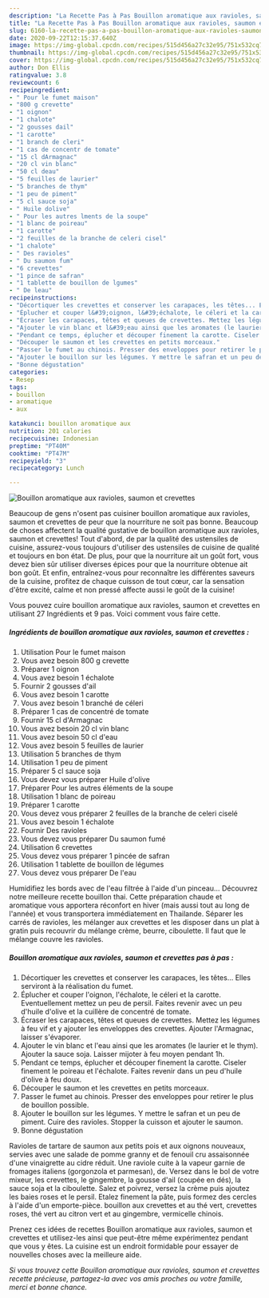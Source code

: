 ```yaml
---
description: "La Recette Pas à Pas Bouillon aromatique aux ravioles, saumon et crevettes"
title: "La Recette Pas à Pas Bouillon aromatique aux ravioles, saumon et crevettes"
slug: 6160-la-recette-pas-a-pas-bouillon-aromatique-aux-ravioles-saumon-et-crevettes
date: 2020-09-22T12:15:37.640Z
image: https://img-global.cpcdn.com/recipes/515d456a27c32e95/751x532cq70/bouillon-aromatique-aux-ravioles-saumon-et-crevettes-photo-principale-de-la-recette.jpg
thumbnail: https://img-global.cpcdn.com/recipes/515d456a27c32e95/751x532cq70/bouillon-aromatique-aux-ravioles-saumon-et-crevettes-photo-principale-de-la-recette.jpg
cover: https://img-global.cpcdn.com/recipes/515d456a27c32e95/751x532cq70/bouillon-aromatique-aux-ravioles-saumon-et-crevettes-photo-principale-de-la-recette.jpg
author: Don Ellis
ratingvalue: 3.8
reviewcount: 6
recipeingredient:
- " Pour le fumet maison"
- "800 g crevette"
- "1 oignon"
- "1 chalote"
- "2 gousses dail"
- "1 carotte"
- "1 branch de cleri"
- "1 cas de concentr de tomate"
- "15 cl dArmagnac"
- "20 cl vin blanc"
- "50 cl deau"
- "5 feuilles de laurier"
- "5 branches de thym"
- "1 peu de piment"
- "5 cl sauce soja"
- " Huile dolive"
- " Pour les autres lments de la soupe"
- "1 blanc de poireau"
- "1 carotte"
- "2 feuilles de la branche de celeri cisel"
- "1 chalote"
- " Des ravioles"
- " Du saumon fum"
- "6 crevettes"
- "1 pince de safran"
- "1 tablette de bouillon de lgumes"
- " De leau"
recipeinstructions:
- "Décortiquer les crevettes et conserver les carapaces, les têtes... Elles serviront à la réalisation du fumet."
- "Éplucher et couper l&#39;oignon, l&#39;échalote, le céleri et la carotte. Eventuellement mettez un peu de persil. Faites revenir avec un peu d&#39;huile d&#39;olive et la cuillère de concentré de tomate."
- "Écraser les carapaces, têtes et queues de crevettes. Mettez les légumes à feu vif et y ajouter les enveloppes des crevettes. Ajouter l&#39;Armagnac, laisser s&#39;évaporer."
- "Ajouter le vin blanc et l&#39;eau ainsi que les aromates (le laurier et le thym). Ajouter la sauce soja. Laisser mijoter à feu moyen pendant 1h."
- "Pendant ce temps, éplucher et découper finement la carotte. Ciseler finement le poireau et l&#39;échalote. Faites revenir dans un peu d&#39;huile d&#39;olive à feu doux."
- "Découper le saumon et les crevettes en petits morceaux."
- "Passer le fumet au chinois. Presser des enveloppes pour retirer le plus de bouillon possible."
- "Ajouter le bouillon sur les légumes. Y mettre le safran et un peu de piment. Cuire des ravioles. Stopper la cuisson et ajouter le saumon."
- "Bonne dégustation"
categories:
- Resep
tags:
- bouillon
- aromatique
- aux

katakunci: bouillon aromatique aux 
nutrition: 201 calories
recipecuisine: Indonesian
preptime: "PT40M"
cooktime: "PT47M"
recipeyield: "3"
recipecategory: Lunch

---
```



![Bouillon aromatique aux ravioles, saumon et crevettes](https://img-global.cpcdn.com/recipes/515d456a27c32e95/751x532cq70/bouillon-aromatique-aux-ravioles-saumon-et-crevettes-photo-principale-de-la-recette.jpg)

Beaucoup de gens n'osent pas cuisiner bouillon aromatique aux ravioles, saumon et crevettes de peur que la nourriture ne soit pas bonne. Beaucoup de choses affectent la qualité gustative de bouillon aromatique aux ravioles, saumon et crevettes! Tout d'abord, de par la qualité des ustensiles de cuisine, assurez-vous toujours d'utiliser des ustensiles de cuisine de qualité et toujours en bon état. De plus, pour que la nourriture ait un goût fort, vous devez bien sûr utiliser diverses épices pour que la nourriture obtenue ait bon goût. Et enfin, entraînez-vous pour reconnaître les différentes saveurs de la cuisine, profitez de chaque cuisson de tout cœur, car la sensation d'être excité, calme et non pressé affecte aussi le goût de la cuisine!

<!--inarticleads1-->

Vous pouvez cuire bouillon aromatique aux ravioles, saumon et crevettes en utilisant 27 Ingrédients et 9 pas. Voici comment vous faire cette.

##### Ingrédients de bouillon aromatique aux ravioles, saumon et crevettes :

1. Utilisation  Pour le fumet maison
1. Vous avez besoin 800 g crevette
1. Préparer 1 oignon
1. Vous avez besoin 1 échalote
1. Fournir 2 gousses d&#39;ail
1. Vous avez besoin 1 carotte
1. Vous avez besoin 1 branché de céleri
1. Préparer 1 cas de concentré de tomate
1. Fournir 15 cl d&#39;Armagnac
1. Vous avez besoin 20 cl vin blanc
1. Vous avez besoin 50 cl d&#39;eau
1. Vous avez besoin 5 feuilles de laurier
1. Utilisation 5 branches de thym
1. Utilisation 1 peu de piment
1. Préparer 5 cl sauce soja
1. Vous devez vous préparer  Huile d&#39;olive
1. Préparer  Pour les autres éléments de la soupe
1. Utilisation 1 blanc de poireau
1. Préparer 1 carotte
1. Vous devez vous préparer 2 feuilles de la branche de celeri ciselé
1. Vous avez besoin 1 échalote
1. Fournir  Des ravioles
1. Vous devez vous préparer  Du saumon fumé
1. Utilisation 6 crevettes
1. Vous devez vous préparer 1 pincée de safran
1. Utilisation 1 tablette de bouillon de légumes
1. Vous devez vous préparer  De l&#39;eau


Humidifiez les bords avec de l&#39;eau filtrée à l&#39;aide d&#39;un pinceau… Découvrez notre meilleure recette bouillon thai. Cette préparation chaude et aromatique vous apportera réconfort en hiver (mais aussi tout au long de l&#39;année) et vous transportera immédiatement en Thailande. Séparer les carrés de ravioles, les mélanger aux crevettes et les disposer dans un plat à gratin puis recouvrir du mélange crème, beurre, ciboulette. Il faut que le mélange couvre les ravioles. 

<!--inarticleads2-->

##### Bouillon aromatique aux ravioles, saumon et crevettes pas à pas :

1. Décortiquer les crevettes et conserver les carapaces, les têtes... Elles serviront à la réalisation du fumet.
1. Éplucher et couper l&#39;oignon, l&#39;échalote, le céleri et la carotte. Eventuellement mettez un peu de persil. Faites revenir avec un peu d&#39;huile d&#39;olive et la cuillère de concentré de tomate.
1. Écraser les carapaces, têtes et queues de crevettes. Mettez les légumes à feu vif et y ajouter les enveloppes des crevettes. Ajouter l&#39;Armagnac, laisser s&#39;évaporer.
1. Ajouter le vin blanc et l&#39;eau ainsi que les aromates (le laurier et le thym). Ajouter la sauce soja. Laisser mijoter à feu moyen pendant 1h.
1. Pendant ce temps, éplucher et découper finement la carotte. Ciseler finement le poireau et l&#39;échalote. Faites revenir dans un peu d&#39;huile d&#39;olive à feu doux.
1. Découper le saumon et les crevettes en petits morceaux.
1. Passer le fumet au chinois. Presser des enveloppes pour retirer le plus de bouillon possible.
1. Ajouter le bouillon sur les légumes. Y mettre le safran et un peu de piment. Cuire des ravioles. Stopper la cuisson et ajouter le saumon.
1. Bonne dégustation


Ravioles de tartare de saumon aux petits pois et aux oignons nouveaux, servies avec une salade de pomme granny et de fenouil cru assaisonnée d&#39;une vinaigrette au cidre réduit. Une raviole cuite à la vapeur garnie de fromages italiens (gorgonzola et parmesan), de. Versez dans le bol de votre mixeur, les crevettes, le gingembre, la gousse d&#39;ail (coupée en dés), la sauce soja et la ciboulette. Salez et poivrez, versez la crème puis ajoutez les baies roses et le persil. Etalez finement la pâte, puis formez des cercles à l&#39;aide d&#39;un emporte-pièce. bouillon aux crevettes et au thé vert, crevettes roses, thé vert au citron vert et au gingembre, vermicelle chinois. 

<!--inarticleads1-->

<p>
Prenez ces idées de recettes Bouillon aromatique aux ravioles, saumon et crevettes et utilisez-les ainsi que peut-être même expérimentez pendant que vous y êtes. La cuisine est un endroit formidable pour essayer de nouvelles choses avec la meilleure aide.
</p>

<p>
<i>Si vous trouvez cette Bouillon aromatique aux ravioles, saumon et crevettes recette précieuse, partagez-la avec vos amis proches ou votre famille, merci et bonne chance.</i>
</p>
